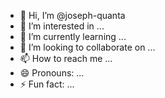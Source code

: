 - 👋 Hi, I’m @joseph-quanta
- 👀 I’m interested in ...
- 🌱 I’m currently learning ...
- 💞️ I’m looking to collaborate on ...
- 📫 How to reach me ...
- 😄 Pronouns: ...
- ⚡ Fun fact: ...

<!---
joseph-quanta/joseph-quanta is a ✨ special ✨ repository because its `README.md` (this file) appears on your GitHub profile.
You can click the Preview link to take a look at your changes.
--->
